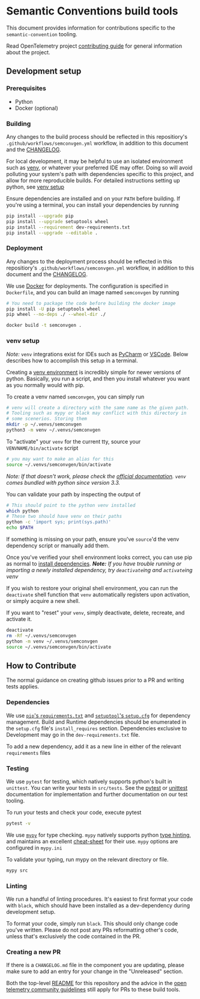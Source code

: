 # Semantic Conventions build tools

This document provides information for contributions specific to the `semantic-convention` tooling.

Read OpenTelemetry project [contributing
guide](https://github.com/open-telemetry/community/blob/master/CONTRIBUTING.md)
for general information about the project.

## Development setup

### Prerequisites

- Python
- Docker (optional)

### Building

Any changes to the build process should be reflected in this repositiory's `.github/workflows/semconvgen.yml` workflow, in addition to this document and the [CHANGELOG](CHANGELOG.md).

For local development, it may be helpful to use an isolated environment such as [venv](https://docs.python.org/3/library/venv.html), or whatever your preferred IDE may offer. Doing so will avoid polluting your system's path with dependencies specific to this project, and allow for more reproducible builds. For detailed instructions setting up python, see [venv setup](#venv-setup)

Ensure dependencies are installed and on your `PATH` before building. If you're using a terminal, you can install your dependencies by running

```bash
pip install --upgrade pip
pip install --upgrade setuptools wheel
pip install --requirement dev-requirements.txt
pip install --upgrade --editable .
```

### Deployment

Any changes to the deployment process should be reflected in this repositiory's `.github/workflows/semconvgen.yml` workflow, in addition to this document and the [CHANGELOG](CHANGELOG.md).

We use [Docker](https://docs.docker.com/) for deployments. The configuration is specified in `Dockerfile`, and you can build an image named `semconvgen` by running

```bash
# You need to package the code before building the docker image
pip install -U pip setuptools wheel
pip wheel --no-deps ./ --wheel-dir ./

docker build -t semconvgen .
```

### venv setup

_Note:_ `venv` integrations exist for IDEs such as [PyCharm](https://www.jetbrains.com/help/pycharm/creating-virtual-environment.html#python_create_virtual_env) or [VSCode](https://code.visualstudio.com/docs/python/environments). Below describes how to accomplish this setup in a terminal.

Creating a [venv environment](https://docs.python.org/3/library/venv.html) is incredibly simple for newer versions of python. Basically, you run a script, and then you install whatever you want as you normally would with pip.

To create a venv named `semconvgen`, you can simply run

```bash
# venv will create a directory with the same name as the given path.
# Tooling such as mypy or black may conflict with this directory in
# some scenerios. Storing them
mkdir -p ~/.venvs/semconvgen
python3 -m venv ~/.venvs/semconvgen
```

To "activate" your `venv` for the current tty, source your `VENVNAME/bin/activate` script

```bash
# you may want to make an alias for this
source ~/.venvs/semconvgen/bin/activate
```

_Note: If that doesn't work, please check the [official documentation](https://docs.python.org/3/tutorial/venv.html). `venv` comes bundled with python since version 3.3._

You can validate your path by inspecting the output of

```bash
# This should point to the python venv installed
which python
# These two should have venv on their paths
python -c 'import sys; print(sys.path)'
echo $PATH
```

If something is missing on your path, ensure you've `source`'d the venv dependency script or manually add them.

Once you've verified your shell environment looks correct, you can use pip as normal to [install dependencies](#building).
_**Note:** If you have trouble running or importing a newly installed dependency, try `deactivate`ing and `activate`ing venv_

If you wish to restore your original shell environment, you can run the `deactivate` shell function that `venv` automatically registers upon activation, or simply acquire a new shell.

If you want to "reset" your `venv`, simply deactivate, delete, recreate, and activate it.

```bash
deactivate
rm -Rf ~/.venvs/semconvgen
python -m venv ~/.venvs/semconvgen
source ~/.venvs/semconvgen/bin/activate
```

## How to Contribute

The normal guidance on creating github issues prior to a PR and writing tests applies.

### Dependencies

We use [`pip`'s `requirements.txt`](https://pip.pypa.io/en/stable/reference/requirements-file-format/) and [`setuptool`'s `setup.cfg`](https://setuptools.pypa.io/en/latest/userguide/declarative_config.html) for dependency management. Build and Runtime dependencies should be enumerated in the `setup.cfg` file's `install_requires` section. Dependencies exclusive to Development may go in the `dev-requirements.txt` file.

To add a new dependency, add it as a new line in either of the relevant `requirements` files

### Testing

We use `pytest` for testing, which natively supports python's built in `unittest`. You can write your tests in `src/tests`. See the [pytest](https://docs.pytest.org/en/7.1.x/contents.html) or [unittest](https://docs.python.org/3/library/unittest.html) documentation for implementation and further documentation on our test tooling.

To run your tests and check your code, execute pytest

```bash
pytest -v
```

We use [`mypy`](https://mypy.readthedocs.io/en/latest/) for type checking. `mypy` natively supports python [type hinting](https://docs.python.org/3/library/typing.html), and maintains an excellent [cheat-sheet](https://mypy.readthedocs.io/en/stable/cheat_sheet_py3.html) for their use. `mypy` options are configured in `mypy.ini`

To validate your typing, run mypy on the relevant directory or file.

```bash
mypy src
```

### Linting

We run a handful of linting procedures. It's easiest to first format your code with `black`, which should have been installed as a dev-dependency during development setup.

To format your code, simply run `black`. This should only change code you've written. Please do not post any PRs reformatting other's code, unless that's exclusively the code contained in the PR.

### Creating a new PR

If there is a `CHANGELOG.md` file in the component you are updating,
please make sure to add an entry for your change in the "Unreleased" section.

Both the top-level [README](../README.md) for this repository and the advice in the [open telemetry community guidelines](https://opentelemetry.io/docs/contribution-guidelines/) still apply for PRs to these build tools.
